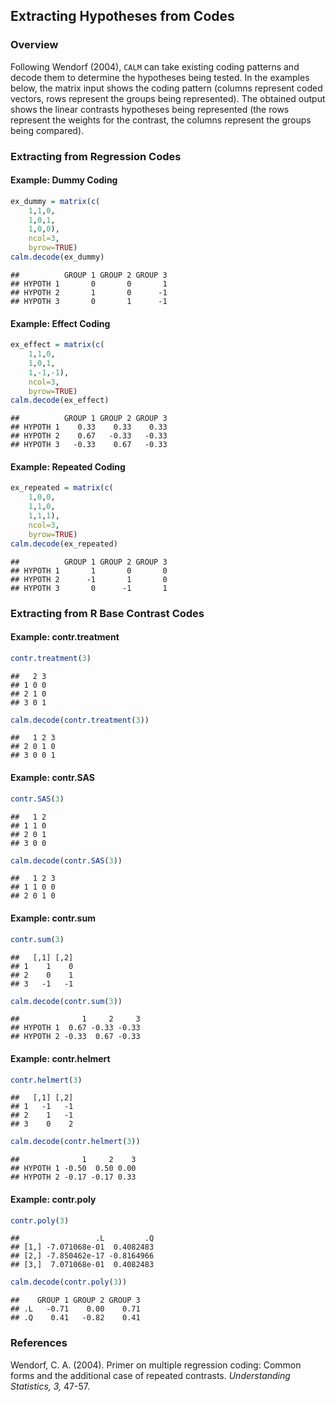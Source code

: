 
## Extracting Hypotheses from Codes

### Overview

Following Wendorf (2004), `CALM` can take existing coding patterns and decode them to determine the hypotheses being tested. In the examples below, the matrix input shows the coding pattern (columns represent coded vectors, rows represent the groups being represented). The obtained output shows the linear contrasts hypotheses being represented (the rows represent the weights for the contrast, the columns represent the groups being compared).

### Extracting from Regression Codes

#### Example: Dummy Coding


```r
ex_dummy = matrix(c(
    1,1,0,
    1,0,1,
    1,0,0),
    ncol=3,
    byrow=TRUE)
calm.decode(ex_dummy)
```

```
##          GROUP 1 GROUP 2 GROUP 3
## HYPOTH 1       0       0       1
## HYPOTH 2       1       0      -1
## HYPOTH 3       0       1      -1
```

#### Example: Effect Coding


```r
ex_effect = matrix(c(
    1,1,0,
    1,0,1,
    1,-1,-1),
    ncol=3,
    byrow=TRUE)
calm.decode(ex_effect)
```

```
##          GROUP 1 GROUP 2 GROUP 3
## HYPOTH 1    0.33    0.33    0.33
## HYPOTH 2    0.67   -0.33   -0.33
## HYPOTH 3   -0.33    0.67   -0.33
```

#### Example: Repeated Coding


```r
ex_repeated = matrix(c(
    1,0,0,
    1,1,0,
    1,1,1),
    ncol=3,
    byrow=TRUE)
calm.decode(ex_repeated)
```

```
##          GROUP 1 GROUP 2 GROUP 3
## HYPOTH 1       1       0       0
## HYPOTH 2      -1       1       0
## HYPOTH 3       0      -1       1
```

### Extracting from R Base Contrast Codes

#### Example: contr.treatment


```r
contr.treatment(3)
```

```
##   2 3
## 1 0 0
## 2 1 0
## 3 0 1
```

```r
calm.decode(contr.treatment(3))
```

```
##   1 2 3
## 2 0 1 0
## 3 0 0 1
```

#### Example: contr.SAS


```r
contr.SAS(3)
```

```
##   1 2
## 1 1 0
## 2 0 1
## 3 0 0
```

```r
calm.decode(contr.SAS(3))
```

```
##   1 2 3
## 1 1 0 0
## 2 0 1 0
```

#### Example: contr.sum


```r
contr.sum(3)
```

```
##   [,1] [,2]
## 1    1    0
## 2    0    1
## 3   -1   -1
```

```r
calm.decode(contr.sum(3))
```

```
##              1     2     3
## HYPOTH 1  0.67 -0.33 -0.33
## HYPOTH 2 -0.33  0.67 -0.33
```

#### Example: contr.helmert


```r
contr.helmert(3)
```

```
##   [,1] [,2]
## 1   -1   -1
## 2    1   -1
## 3    0    2
```

```r
calm.decode(contr.helmert(3))
```

```
##              1     2    3
## HYPOTH 1 -0.50  0.50 0.00
## HYPOTH 2 -0.17 -0.17 0.33
```

#### Example: contr.poly


```r
contr.poly(3)
```

```
##                 .L         .Q
## [1,] -7.071068e-01  0.4082483
## [2,] -7.850462e-17 -0.8164966
## [3,]  7.071068e-01  0.4082483
```

```r
calm.decode(contr.poly(3))
```

```
##    GROUP 1 GROUP 2 GROUP 3
## .L   -0.71    0.00    0.71
## .Q    0.41   -0.82    0.41
```

### References

Wendorf, C. A. (2004). Primer on multiple regression coding: Common forms and the additional case of repeated contrasts. *Understanding Statistics, 3,* 47-57. 
